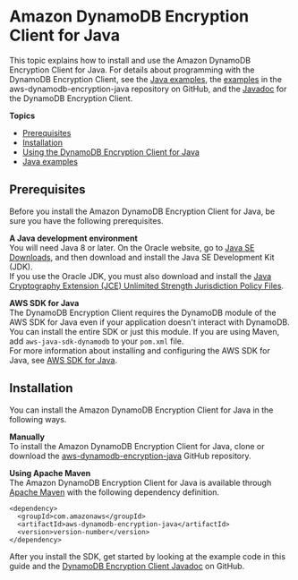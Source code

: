 # Amazon DynamoDB Encryption Client for Java<a name="java"></a>

This topic explains how to install and use the Amazon DynamoDB Encryption Client for Java\. For details about programming with the DynamoDB Encryption Client, see the [Java examples](java-examples.md), the [examples](https://github.com/aws/aws-dynamodb-encryption-java/tree/master/examples) in the aws\-dynamodb\-encryption\-java repository on GitHub, and the [Javadoc](https://aws.github.io/aws-dynamodb-encryption-java/) for the DynamoDB Encryption Client\.

**Topics**
+ [Prerequisites](#java-prerequisites)
+ [Installation](#java-installation)
+ [Using the DynamoDB Encryption Client for Java](java-using.md)
+ [Java examples](java-examples.md)

## Prerequisites<a name="java-prerequisites"></a>

Before you install the Amazon DynamoDB Encryption Client for Java, be sure you have the following prerequisites\.

**A Java development environment**  
You will need Java 8 or later\. On the Oracle website, go to [Java SE Downloads](https://www.oracle.com/technetwork/java/javase/downloads/index.html), and then download and install the Java SE Development Kit \(JDK\)\.  
If you use the Oracle JDK, you must also download and install the [Java Cryptography Extension \(JCE\) Unlimited Strength Jurisdiction Policy Files](http://www.oracle.com/technetwork/java/javase/downloads/jce8-download-2133166.html)\.

**AWS SDK for Java**  
The DynamoDB Encryption Client requires the DynamoDB module of the AWS SDK for Java even if your application doesn't interact with DynamoDB\. You can install the entire SDK or just this module\. If you are using Maven, add `aws-java-sdk-dynamodb` to your `pom.xml` file\.   
For more information about installing and configuring the AWS SDK for Java, see [AWS SDK for Java](https://docs.aws.amazon.com/sdk-for-java/v2/developer-guide/getting-started.html)\.

## Installation<a name="java-installation"></a>

You can install the Amazon DynamoDB Encryption Client for Java in the following ways\.

**Manually**  
To install the Amazon DynamoDB Encryption Client for Java, clone or download the [aws\-dynamodb\-encryption\-java](https://github.com/aws/aws-dynamodb-encryption-java/) GitHub repository\.

**Using Apache Maven**  
The Amazon DynamoDB Encryption Client for Java is available through [Apache Maven](https://maven.apache.org/) with the following dependency definition\.  

```
<dependency>
  <groupId>com.amazonaws</groupId>
  <artifactId>aws-dynamodb-encryption-java</artifactId>
  <version>version-number</version>
</dependency>
```

After you install the SDK, get started by looking at the example code in this guide and the [DynamoDB Encryption Client Javadoc](https://aws.github.io/aws-dynamodb-encryption-java/) on GitHub\.